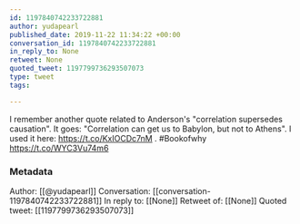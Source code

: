 ```yaml
---
id: 1197840742233722881
author: yudapearl
published_date: 2019-11-22 11:34:22 +00:00
conversation_id: 1197840742233722881
in_reply_to: None
retweet: None
quoted_tweet: 1197799736293507073
type: tweet
tags:

---
```


I remember another quote related to Anderson's "correlation supersedes causation". It goes: "Correlation can get us to Babylon, but not to Athens". I used it here:  https://t.co/KxIOCDc7nM .  #Bookofwhy https://t.co/WYC3Vu74m6

### Metadata

Author: [[@yudapearl]]
Conversation: [[conversation-1197840742233722881]]
In reply to: [[None]]
Retweet of: [[None]]
Quoted tweet: [[1197799736293507073]]
